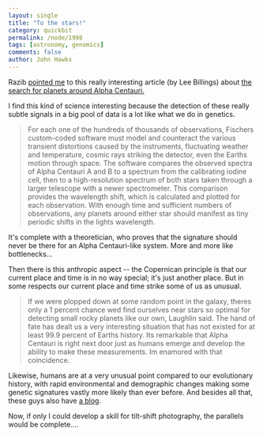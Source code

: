 ```yaml
---
layout: single 
title: "To the stars!" 
category: quickbit
permalink: /node/1998
tags: [astronomy, genomics] 
comments: false 
author: John Hawks 
---
```



Razib <a href="http://feedproxy.google.com/~r/scienceblogs/gnxp/~3/CSq0w1ua948/habitable_planets_alpha_centau.php">pointed me</a> to this really interesting article (by Lee Billings) about <a href="http://seedmagazine.com/content/print/the_long_shot/">the search for planets around Alpha Centauri.</a>  

I find this kind of science interesting because the detection of these really subtle signals in a big pool of data is a lot like what we do in genetics. 

<blockquote>For each one of the hundreds of thousands of observations, Fischers custom-coded software must model and counteract the various transient distortions caused by the instruments, fluctuating weather and temperature, cosmic rays striking the detector, even the Earths motion through space. The software compares the observed spectra of Alpha Centauri A and B to a spectrum from the calibrating iodine cell, then to a high-resolution spectrum of both stars taken through a larger telescope with a newer spectrometer. This comparison provides the wavelength shift, which is calculated and plotted for each observation. With enough time and sufficient numbers of observations, any planets around either star should manifest as tiny periodic shifts in the lights wavelength.</blockquote>

It's complete with a theoretician, who proves that the signature should never be there for an Alpha Centauri-like system. More and more like bottlenecks...

Then there is this anthropic aspect -- the Copernican principle is that our current place and time is in no way special; it's just another place. But in some respects our current place and time strike some of us as unusual. 

<blockquote>If we were plopped down at some random point in the galaxy, theres only a 1 percent chance wed find ourselves near stars so optimal for detecting small rocky planets like our own, Laughlin said. The hand of fate has dealt us a very interesting situation that has not existed for at least 99.9 percent of Earths history. Its remarkable that Alpha Centauri is right next door just as humans emerge and develop the ability to make these measurements. Im enamored with that coincidence.</blockquote>

Likewise, humans are at a very unusual point compared to our evolutionary history, with rapid environmental and demographic changes making some genetic signatures vastly more likely than ever before. And besides all that, these guys also have <a href="http://oklo.org/">a blog</a>. 

Now, if only I could develop a skill for tilt-shift photography, the parallels would be complete....

